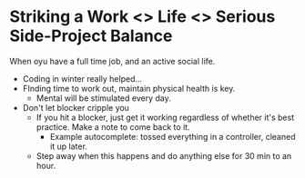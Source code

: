 # Striking a Work <> Life <> Serious Side-Project Balance

When oyu have a full time job, and an active social life.

- Coding in winter really helped...
- FInding time to work out, maintain physical health is key.
	- Mental will be stimulated every day.
- Don't let blocker cripple you
	- If you hit a blocker, just get it working regardless of whether it's best practice. Make a note to come back to it.
		- Example autocomplete: tossed everything in a controller, cleaned it up later.
	- Step away when this happens and do anything else for 30 min to an hour.
